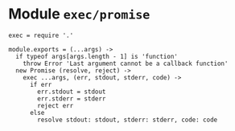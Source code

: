 
# Module `exec/promise`

    exec = require '.'

    module.exports = (...args) ->
      if typeof args[args.length - 1] is 'function'
        throw Error 'Last argument cannot be a callback function'
      new Promise (resolve, reject) ->
        exec ...args, (err, stdout, stderr, code) ->
          if err
            err.stdout = stdout
            err.stderr = stderr
            reject err
          else
            resolve stdout: stdout, stderr: stderr, code: code
